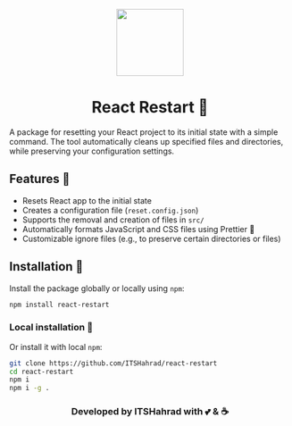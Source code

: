 <p align="center"><img src="https://i.imgur.com/y51KqAy.png" width="120"/></p>
<h1 align="center">React Restart 🧹</h1>

A package for resetting your React project to its initial state with a simple command. The tool automatically cleans up specified files and directories, while preserving your configuration settings.

## Features 🌟

- Resets React app to the initial state
- Creates a configuration file (`reset.config.json`)
- Supports the removal and creation of files in `src/`
- Automatically formats JavaScript and CSS files using Prettier 🎨
- Customizable ignore files (e.g., to preserve certain directories or files)

## Installation 🚀

Install the package globally or locally using `npm`:

```bash
npm install react-restart
```

### Local installation 🍳
Or install it with local `npm`:
```bash
git clone https://github.com/ITSHahrad/react-restart
cd react-restart
npm i 
npm i -g .
```
<h3 align="center">Developed by ITSHahrad with 💕 & ☕</h3>